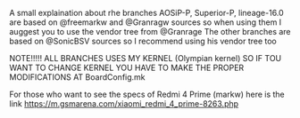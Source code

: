 A small explaination about rhe branches
AOSiP-P, Superior-P, lineage-16.0 are based on @freemarkw and @Granragw sources so when using them I auggest you to use the vendor tree from @Granrage
The other branches are based on @SonicBSV sources so I recommend using his vendor tree too

NOTE!!!!!
ALL BRANCHES USES MY KERNEL (Olympian kernel) SO IF TOU WANT TO CHANGE KERNEL YOU HAVE TO MAKE THE PROPER MODIFICATIONS AT BoardConfig.mk


For those who want to see the specs of Redmi 4 Prime (markw) here is the link https://m.gsmarena.com/xiaomi_redmi_4_prime-8263.php
